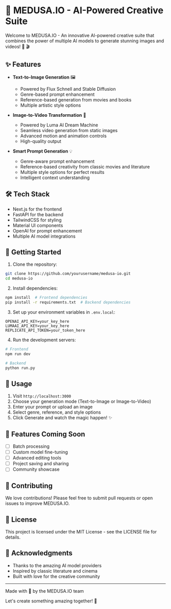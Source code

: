 # 🚀 MEDUSA.IO - AI-Powered Creative Suite

Welcome to MEDUSA.IO - An innovative AI-powered creative suite that combines the power of multiple AI models to generate stunning images and videos! 🎨 🎬

## ✨ Features

- **Text-to-Image Generation** 🖼️
  - Powered by Flux Schnell and Stable Diffusion
  - Genre-based prompt enhancement
  - Reference-based generation from movies and books
  - Multiple artistic style options

- **Image-to-Video Transformation** 🎥
  - Powered by Luma AI Dream Machine
  - Seamless video generation from static images
  - Advanced motion and animation controls
  - High-quality output

- **Smart Prompt Generation** 💡
  - Genre-aware prompt enhancement
  - Reference-based creativity from classic movies and literature
  - Multiple style options for perfect results
  - Intelligent context understanding

## 🛠️ Tech Stack

- Next.js for the frontend
- FastAPI for the backend
- TailwindCSS for styling
- Material UI components
- OpenAI for prompt enhancement
- Multiple AI model integrations

## 🚀 Getting Started

1. Clone the repository:
```bash
git clone https://github.com/yourusername/medusa-io.git
cd medusa-io
```

2. Install dependencies:
```bash
npm install  # Frontend dependencies
pip install -r requirements.txt  # Backend dependencies
```

3. Set up your environment variables in `.env.local`:
```env
OPENAI_API_KEY=your_key_here
LUMAAI_API_KEY=your_key_here
REPLICATE_API_TOKEN=your_token_here
```

4. Run the development servers:
```bash
# Frontend
npm run dev

# Backend
python run.py
```

## 🎯 Usage

1. Visit `http://localhost:3000`
2. Choose your generation mode (Text-to-Image or Image-to-Video)
3. Enter your prompt or upload an image
4. Select genre, reference, and style options
5. Click Generate and watch the magic happen! ✨

## 🌟 Features Coming Soon

- [ ] Batch processing
- [ ] Custom model fine-tuning
- [ ] Advanced editing tools
- [ ] Project saving and sharing
- [ ] Community showcase

## 🤝 Contributing

We love contributions! Please feel free to submit pull requests or open issues to improve MEDUSA.IO.

## 📜 License

This project is licensed under the MIT License - see the LICENSE file for details.

## 🙏 Acknowledgments

- Thanks to the amazing AI model providers
- Inspired by classic literature and cinema
- Built with love for the creative community

---

Made with 💜 by the MEDUSA.IO team

Let's create something amazing together! 🚀
